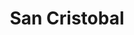 ---
title: "San Cristobal"
url: /ayacucho/san-cristobal-jiron-manco-capac/
shop: reparación de automóviles
---